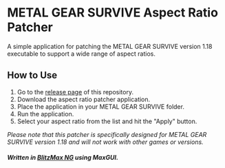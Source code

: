 # METAL GEAR SURVIVE Aspect Ratio Patcher

A simple application for patching the METAL GEAR SURVIVE version 1.18 executable to support a wide range of aspect ratios.

## How to Use

1. Go to the [release page](https://github.com/hezkore/mgv-aspect-patcher/releases) of this repository.
2. Download the aspect ratio patcher application.
3. Place the application in your METAL GEAR SURVIVE folder.
4. Run the application.
5. Select your aspect ratio from the list and hit the "Apply" button.

*Please note that this patcher is specifically designed for METAL GEAR SURVIVE version 1.18 and will not work with other games or versions.*

##### Written in [BlitzMax NG](https://blitzmax.org) using MaxGUI.